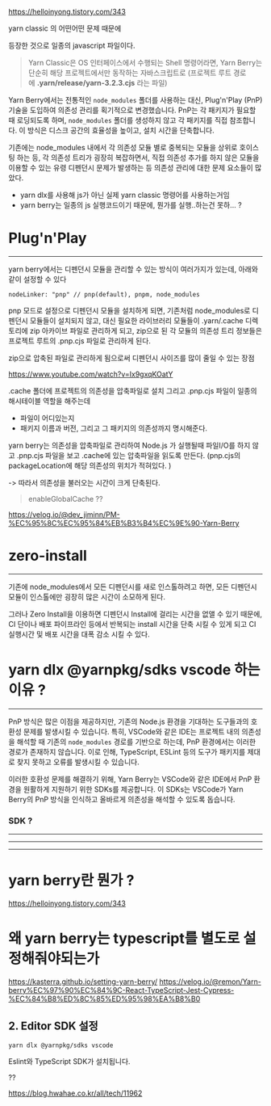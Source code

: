 
https://helloinyong.tistory.com/343


yarn classic 의 어떤어떤 문제 때문에 



등장한 것으로 일종의 javascript 파일이다. 

> Yarn Classic은 OS 인터페이스에서 수행되는 Shell 명령어라면, Yarn Berry는 단순히 해당 프로젝트에서만 동작하는 자바스크립트로 (프로젝트 루트 경로에 **.yarn/release/yarn-3.2.3.cjs** 라는 파일)

Yarn Berry에서는 전통적인 `node_modules` 폴더를 사용하는 대신, Plug'n'Play (PnP) 기술을 도입하여 의존성 관리를 획기적으로 변경했습니다. PnP는 각 패키지가 필요할 때 로딩되도록 하며, `node_modules` 폴더를 생성하지 않고 각 패키지를 직접 참조합니다. 이 방식은 디스크 공간의 효율성을 높이고, 설치 시간을 단축합니다.

기존에는 node_modules 내에서 각 의존성 모듈 별로 중복되는 모듈을 상위로 호이스팅 하는 등, 각 의존성 트리가 굉장히 복잡하면서, 직접 의존성 추가를 하지 않은 모듈을 이용할 수 있는 유령 디펜던시 문제가 발생하는 등 의존성 관리에 대한 문제 요소들이 많았다.


- yarn dlx를 사용해 js가 아닌 실제 yarn classic 명령어를 사용하는거임 
- yarn berry는 일종의 js 실행코드이기 때문에, 뭔가를 실행..하는건 못하... ? 



# Plug'n'Play
---
yarn berry에서는 디펜던시 모듈을 관리할 수 있는 방식이 여러가지가 있는데, 아래와 같이 설정할 수 있다
```
nodeLinker: "pnp" // pnp(default), pnpm, node_modules
```

pnp 모드로 설정으로 디펜던시 모듈을 설치하게 되면, 기존처럼 node_modules로 디펜던시 모듈들이 설치되지 않고, 대신 필요한 라이브러리 모듈들이 .yarn/.cache 디렉토리에 zip 아카이브 파일로 관리하게 되고, zip으로 된 각 모듈의 의존성 트리 정보들은 프로젝트 루트의 .pnp.cjs 파일로 관리하게 된다.

zip으로 압축된 파일로 관리하게 됨으로써 디펜던시 사이즈를 많이 줄일 수 있는 장점

https://www.youtube.com/watch?v=Ix9gxqKOatY



.cache 폴더에 프로젝트의 의존성을 압축파일로 설치 
그리고 .pnp.cjs 파일이 일종의 해시테이블 역할을 해주는데 
-  파일이 어디있는지 
- 패키지 이름과 버전, 그리고 그 패키지의 의존성까지 명시해준다. 

yarn berry는 의존성을 압축파일로 관리하여 
Node.js 가 실행될때 파일I/O를 하지 않고 
.pnp.cjs 파일을 보고 .cache에 있는 압축파일을 읽도록 만든다. 
(pnp.cjs의 packageLocation에 해당 의존성의 위치가 적혀있다. )

-> 따라서 의존성을 불러오는 시간이 크게 단축된다. 


> enableGlobalCache ??
> 

https://velog.io/@dev_jiminn/PM-%EC%95%8C%EC%95%84%EB%B3%B4%EC%9E%90-Yarn-Berry

# zero-install
---
기존에 node_modules에서 모든 디펜던시를 새로 인스톨하려고 하면, 모든 디펜던시 모듈이 인스톨에만 굉장히 많은 시간이 소모하게 된다.

그러나 Zero Install을 이용하면 디펜던시 Install에 걸리는 시간을 없앨 수 있기 때문에, CI 단이나 배포 파이프라인 등에서 반복되는 install 시간을 단축 시킬 수 있게 되고 CI 실행시간 및 배포 시간을 대폭 감소 시킬 수 있다.




# yarn dlx @yarnpkg/sdks vscode 하는 이유 ?
---
PnP 방식은 많은 이점을 제공하지만, 기존의 Node.js 환경을 기대하는 도구들과의 호환성 문제를 발생시킬 수 있습니다. 특히, VSCode와 같은 IDE는 프로젝트 내의 의존성을 해석할 때 기존의 `node_modules` 경로를 기반으로 하는데, PnP 환경에서는 이러한 경로가 존재하지 않습니다. 이로 인해, TypeScript, ESLint 등의 도구가 패키지를 제대로 찾지 못하고 오류를 발생시킬 수 있습니다.

이러한 호환성 문제를 해결하기 위해, Yarn Berry는 VSCode와 같은 IDE에서 PnP 환경을 원활하게 지원하기 위한 SDKs를 제공합니다. 이 SDKs는 VSCode가 Yarn Berry의 PnP 방식을 인식하고 올바르게 의존성을 해석할 수 있도록 돕습니다.


### SDK ?




---
---
---
# yarn berry란 뭔가 ? 

https://helloinyong.tistory.com/343




# 왜 yarn berry는 typescript를 별도로 설정해줘야되는가 
https://kasterra.github.io/setting-yarn-berry/
https://velog.io/@remon/Yarn-berry%EC%97%90%EC%84%9C-React-TypeScript-Jest-Cypress-%EC%84%B8%ED%8C%85%ED%95%98%EA%B8%B0
## 2. Editor SDK 설정

```null
yarn dlx @yarnpkg/sdks vscode
```

Eslint와 TypeScript SDK가 설치됩니다.


??

https://blog.hwahae.co.kr/all/tech/11962
